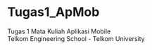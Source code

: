 # Tugas1_ApMob
Tugas 1 Mata Kuliah Aplikasi Mobile
<br>Telkom Engineering School - Telkom University
